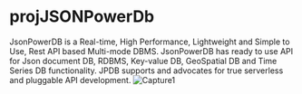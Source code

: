 # projJSONPowerDb
JsonPowerDB is a Real-time, High Performance, Lightweight and Simple to Use, Rest API based Multi-mode DBMS. JsonPowerDB has ready to use API for Json document DB, RDBMS, Key-value DB, GeoSpatial DB and Time Series DB functionality. JPDB supports and advocates for true serverless and pluggable API development.
![Capture1](https://user-images.githubusercontent.com/105812725/230636834-966a3491-190e-4e8c-920f-4e1e4d1cc783.PNG)
